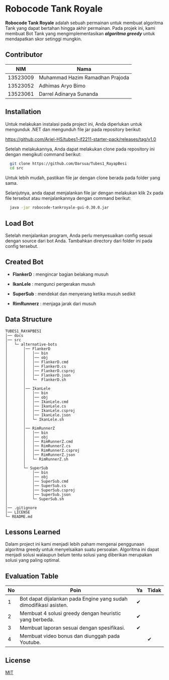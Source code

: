 
# Robocode Tank Royale

**Robocode Tank Royale** adalah sebuah permainan untuk membuat algoritma Tank yang dapat bertahan hingga akhir permainan. Pada projek ini, kami membuat Bot Tank yang mengimplementasikan ***algoritma greedy*** untuk mendapatkan skor setinggi mungkin.


## Contributor

| NIM       | Nama |
|------------------|-------------|
| 13523009        | Muhammad Hazim Ramadhan Prajoda	|
|       13523052   | Adhimas Aryo Bimo |
| 13523061      | Darrel Adinarya Sunanda |


## Installation

Untuk melakukan instalasi pada project ini, Anda diperlukan untuk mengunduk .NET dan mengunduh file jar pada repository berikut:

https://github.com/Ariel-HS/tubes1-if2211-starter-pack/releases/tag/v1.0

Setelah melakukannya, Anda dapat melakukan clone pada repository ini dengan mengikuti command berikut:

```bash
  git clone https://github.com/Darsua/Tubes1_RayapBesi
  cd src
```

Untuk lebih mudah, pastikan file jar dengan clone berada pada folder yang sama.

Selanjutnya, anda dapat menjalankan file jar dengan melakukan klik 2x pada file tersebut atau menjalankannya dengan command berikut:

```bash
  java -jar robocode-tankroyale-gui-0.30.0.jar
```


    
## Load Bot

Setelah menjalankan program, Anda perlu menyesuaikan config sesuai dengan source dari bot Anda. Tambahkan directory dari folder ini pada config tersebut.


## Created Bot

- **FlankerD** : mengincar bagian belakang musuh

- **IkanLele** : mengunci pergerakan musuh

- **SuperSub** : mendekat dan menyerang ketika musuh sedikit

- **RimRunnerz** : menjaga jarak dari musuh



## Data Structure

``` 
TUBES1_RAYAPBESI
│── docs
│── src
│   └─ alternative-bots
│       │── FlankerD
│       │   │── bin
│       │   │── obj
│       │   │── FlankerD.cmd
│       │   │── FlankerD.cs
│       │   │── FlankerD.csproj
│       │   │── FlankerD.json
│       │   └─  FlankerD.sh
│       │
│       │── IkanLele
│       │   │── bin
│       │   │── obj
│       │   │── IkanLele.cmd
│       │   │── IkanLele.cs
│       │   │── IkanLele.csproj
│       │   │── IkanLele.json
│       │   └─ IkanLele.sh
│       │
│       │── RimRunnerZ
│       │   │── bin
│       │   │── obj
│       │   │── RimRunnerZ.cmd
│       │   │── RimRunnerZ.cs
│       │   │── RimRunnerZ.csproj
│       │   │── RimRunnerZ.json
│       │   └─ RimRunnerZ.sh
│       │
│       └─ SuperSub
│           │── bin
│           │── obj
│           │── SuperSub.cmd
│           │── SuperSub.cs
│           │── SuperSub.csproj
│           │── SuperSub.json
│           └─ SuperSub.sh
│
│── .gitignore
│── LICENSE
└─ README.md

```


## Lessons Learned

Dalam project ini kami menjadi lebih paham mengenai penggunaan algoritma greedy untuk menyelsaikan suatu persoalan. Algoritma ini dapat menjadi solusi walaupun belum tentu solusi yang diberikan merupakan solusi yang paling optimal.

## Evaluation Table
| No | Poin | Ya | Tidak |
|----|--------------------------------------|----|------|
| 1  | Bot dapat dijalankan pada Engine yang sudah dimodifikasi asisten. | ✔ |  |
| 2  | Membuat 4 solusi greedy dengan heuristic yang berbeda. | ✔ |  |
| 3  | Membuat laporan sesuai dengan spesifikasi. | ✔ |  |
| 4  | Membuat video bonus dan diunggah pada Youtube. |  | ✔ |


## License

[MIT](https://choosealicense.com/licenses/mit/)


